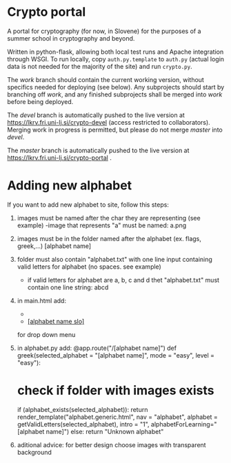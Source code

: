 # Crypto portal

A portal for cryptography (for now, in Slovene) for the purposes of a summer school in cryptography and beyond.

Written in python-flask, allowing both local test runs and Apache integration through WSGI.
To run locally, copy `auth.py.template` to `auth.py` (actual login data is not needed for the majority of the site) and run `crypto.py`.

The *work* branch should contain the current working version, without specifics needed for deploying (see below). Any subprojects should start by branching off *work*, and any finished subprojects shall be merged into *work* before being deployed.

The *devel* branch is automatically pushed to the live version at https://lkrv.fri.uni-lj.si/crypto-devel (access restricted to collaborators). Merging work in progress is permitted, but please do not merge *master* into *devel*.

The *master* branch is automatically pushed to the live version at https://lkrv.fri.uni-lj.si/crypto-portal .

# Adding new alphabet
If you want to add new alphabet to site, follow this steps:
1. images must be named after the char they are representing (see example)
    -image that represents "a" must be named: a.png
2. images must be in the folder named after the alphabet (ex. flags, greek,...) [alphabet name]
3. folder must also contain "alphabet.txt" with one line input containing valid letters for alphabet (no spaces. see example)
    - if valid letters for alphabet are a, b, c and d thet "alphabet.txt" must contain one line string: abcd
4. in main.html add:
    - <li><a href="{{url_for('alphabet.[alphabet name]')}}">[alphabet name slo]</a></li>
   for drop down menu
5. in alphabet.py add:
      @app.route("/[alphabet name]")
      def greek(selected_alphabet = "[alphabet name]", mode = "easy", level = "easy"):
      # check if folder with images exists
      if (alphabet_exists(selected_alphabet)):
        return render_template("alphabet.generic.html", nav = "alphabet", alphabet = getValidLetters(selected_alphabet), intro = "1", alphabetForLearning="[alphabet name]")
      else:
        return "Unknown alphabet"

6. aditional advice: for better design choose images with transparent background